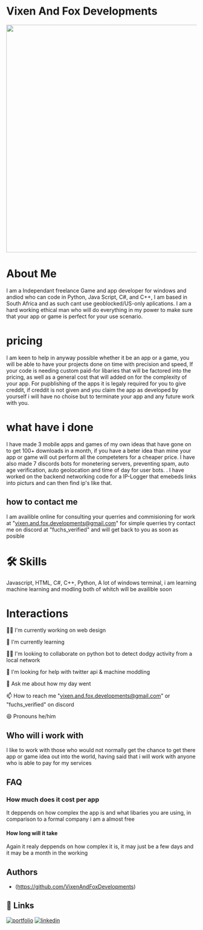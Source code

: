 # Vixen And Fox Developments

<img src="https://github.com/VixenAndFoxDevelopments/VixenAndFoxDevelopments.github.io/assets/152870791/ac897502-5de9-4ae1-a67b-46f676cbba4b"  width="900" height="600" />

# About Me
I am a Independant freelance Game and app developer for windows and andiod who can code in Python, Java Script, C#, and C++, I am based in South Africa and as such cant use geoblocked/US-only aplications. I am a hard working ethical man who will do everything in my power to make sure that your app or game is perfect for your use scenario.
#

# pricing
I am keen to help in anyway possible whether it be an app or a game, you will be able to have your projects done on time with precision and speed, If your code is needing custom paid-for libaries that will be factored into the pricing, as well as a general cost that will added on for the complexity of your app. For pupblishing of the apps it is legaly required for you to give creddit, if creddit is not given and you claim the app as developed by yourself i will have no choise but to terminate your app and any future work with you.
#

# what have i done
I have made 3 mobile apps and games of my own ideas that have gone on to get 100+ downloads in a month, if you have a beter idea than mine your app or game will out perform all the competeters for a cheaper price. I have also made 7 discords bots for monetering servers, preventing spam, auto age verification, auto geolocation and time of day for user bots. . I have worked on the backend networking code for a IP-Logger that emebeds links into picturs and can then find ip's like that.

## how to contact me
I am availible online for consulting your querries and commisioning for work at "vixen.and.fox.developments@gmail.com" for simple querries try contact me on discord at "fuchs_verified" and will get back to you as soon as posible
#


# 🛠 Skills
Javascript, HTML, C#, C++, Python, A lot of windows terminal, i am learning machine learning and modling both of whitch will be availible soon


# Interactions
👩‍💻 I'm currently working on web design

🧠 I'm currently learning 

👯‍♀️ I'm looking to collaborate on python bot to detect dodgy activity from a local network

🤔 I'm looking for help with twitter api & machine moddling

💬 Ask me about how my day went

📫 How to reach me "vixen.and.fox.developments@gmail.com" or "fuchs_verified" on discord

😄 Pronouns he/him



## Who will i work with
I like to work with those who would not normally get the chance to get there app or game idea out into the world, having said that i will work with anyone who is able to pay for my services




## FAQ

### How much does it cost per app

It deppends on how complex the app is and what libaries you are using, in comparison to a formal company i am a almost free

#### How long will it take

Again it realy deppends on how complex it is, it may just be a few days and it may be a month in the working


## Authors

- (https://github.com/VixenAndFoxDevelopments)


## 🔗 Links
[![portfolio](https://img.shields.io/badge/my_portfolio-000?style=for-the-badge&logo=ko-fi&logoColor=white)](https://ko-fi.com/foxdevelopments)
[![linkedin](https://img.shields.io/badge/linkedin-0A66C2?style=for-the-badge&logo=linkedin&logoColor=white)](https://www.linkedin.com/in/damian-smythe-06a44a2a3/)

